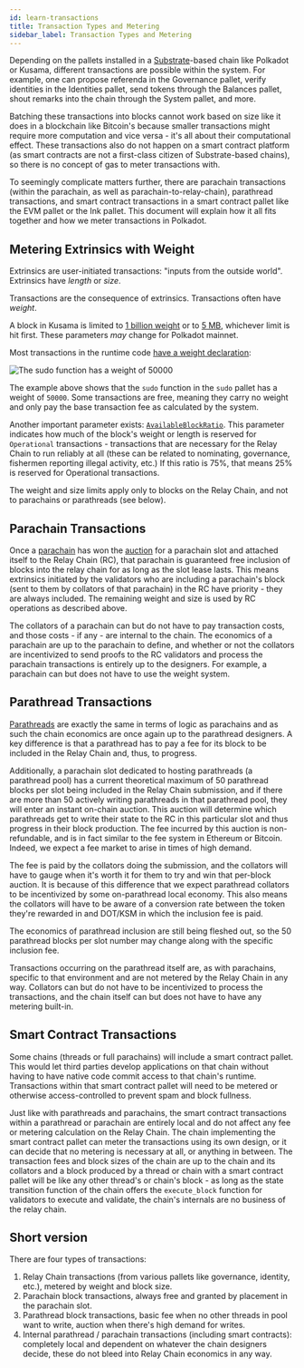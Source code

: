 ```yaml
---
id: learn-transactions
title: Transaction Types and Metering
sidebar_label: Transaction Types and Metering
---
```


Depending on the pallets installed in a [Substrate](https://substrate.dev)-based chain like Polkadot or Kusama, different transactions are possible within the system. For example, one can propose referenda in the Governance pallet, verify identities in the Identities pallet, send tokens through the Balances pallet, shout remarks into the chain through the System pallet, and more.

Batching these transactions into blocks cannot work based on size like it does in a blockchain like Bitcoin's because smaller transactions might require more computation and vice versa - it's all about their computational effect. These transactions also do not happen on a smart contract platform (as smart contracts are not a first-class citizen of Substrate-based chains), so there is no concept of gas to meter transactions with.

To seemingly complicate matters further, there are parachain transactions (within the parachain, as well as parachain-to-relay-chain), parathread transactions, and smart contract transactions in a smart contract pallet like the EVM pallet or the Ink pallet. This document will explain how it all fits together and how we meter transactions in Polkadot.

## Metering Extrinsics with Weight

Extrinsics are user-initiated transactions: "inputs from the outside world". Extrinsics have *length* or *size*.

Transactions are the consequence of extrinsics. Transactions often have *weight*.

A block in Kusama is limited to [1 billion weight](https://github.com/paritytech/polkadot/blob/master/runtime/common/src/lib.rs#L53) or to [5 MB](https://github.com/paritytech/polkadot/blob/master/runtime/common/src/lib.rs#L55), whichever limit is hit first. These parameters _may_ change for Polkadot mainnet.

Most transactions in the runtime code [have a weight declaration](https://github.com/paritytech/substrate/blob/922b36c8eb6d971fbe2b72d69099a291a368ea25/frame/sudo/src/lib.rs#L122):

![The sudo function has a weight of 50000](/img/tx/01.jpg)

The example above shows that the `sudo` function in the `sudo` pallet has a weight of `50000`. Some transactions are free, meaning they carry no weight and only pay the base transaction fee as calculated by the system.

Another important parameter exists: [`AvailableBlockRatio`](https://github.com/paritytech/polkadot/blob/master/runtime/common/src/lib.rs#L54). This parameter indicates how much of the block's weight or length is reserved for `Operational` transactions - transactions that are necessary for the Relay Chain to run reliably at all (these can be related to nominating, governance, fishermen reporting illegal activity, etc.) If this ratio is 75%, that means 25% is reserved for Operational transactions.

The weight and size limits apply only to blocks on the Relay Chain, and not to parachains or parathreads (see below).

## Parachain Transactions

Once a [parachain](learn-parachains) has won the [auction](learn-auction) for a parachain slot and attached itself to the Relay Chain (RC), that parachain is guaranteed free inclusion of blocks into the relay chain for as long as the slot lease lasts. This means extrinsics initiated by the validators who are including a parachain's block (sent to them by collators of that parachain) in the RC have priority - they are always included. The remaining weight and size is used by RC operations as described above.

The collators of a parachain can but do not have to pay transaction costs, and those costs - if any - are internal to the chain. The economics of a parachain are up to the parachain to define, and whether or not the collators are incentivized to send proofs to the RC validators and process the parachain transactions is entirely up to the designers. For example, a parachain can but does not have to use the weight system.

## Parathread Transactions

[Parathreads](learn-parathreads) are exactly the same in terms of logic as parachains and as such the chain economics are once again up to the parathread designers. A key difference is that a parathread has to pay a fee for its block to be included in the Relay Chain and, thus, to progress. 

Additionally, a parachain slot dedicated to hosting parathreads (a parathread pool) has a current theoretical maximum of 50 parathread blocks per slot being included in the Relay Chain submission, and if there are more than 50 actively writing parathreads in that parathread pool, they will enter an instant on-chain auction. This auction will determine which parathreads get to write their state to the RC in this particular slot and thus progress in their block production. The fee incurred by this auction is non-refundable, and is in fact similar to the fee system in Ethereum or Bitcoin. Indeed, we expect a fee market to arise in times of high demand.

The fee is paid by the collators doing the submission, and the collators will have to gauge when it's worth it for them to try and win that per-block auction. It is because of this difference that we expect parathread collators to be incentivized by some on-parathread local economy. This also means the collators will have to be aware of a conversion rate between the token they're rewarded in and DOT/KSM in which the inclusion fee is paid.

The economics of parathread inclusion are still being fleshed out, so the 50 parathread blocks per slot number may change along with the specific inclusion fee.

Transactions occurring on the parathread itself are, as with parachains, specific to that environment and are not metered by the Relay Chain in any way. Collators can but do not have to be incentivized to process the transactions, and the chain itself can but does not have to have any metering built-in.

## Smart Contract Transactions

Some chains (threads or full parachains) will include a smart contract pallet. This would let third parties develop applications on that chain without having to have native code commit access to that chain's runtime. Transactions within that smart contract pallet will need to be metered or otherwise access-controlled to prevent spam and block fullness.

Just like with parathreads and parachains, the smart contract transactions within a parathread or parachain are entirely local and do not affect any fee or metering calculation on the Relay Chain. The chain implementing the smart contract pallet can meter the transactions using its own design, or it can decide that no metering is necessary at all, or anything in between. The transaction fees and block sizes of the chain are up to the chain and its collators and a block produced by a thread or chain with a smart contract pallet will be like any other thread's or chain's block - as long as the state transition function of the chain offers the `execute_block` function for validators to execute and validate, the chain's internals are no business of the relay chain.

## Short version

There are four types of transactions:

1. Relay Chain transactions (from various pallets like governance, identity, etc.), metered by weight and block size.
2. Parachain block transactions, always free and granted by placement in the parachain slot.
3. Parathread block transactions, basic fee when no other threads in pool want to write, auction when there's high demand for writes.
4. Internal parathread / parachain transactions (including smart contracts): completely local and dependent on whatever the chain designers decide, these do not bleed into Relay Chain economics in any way.

